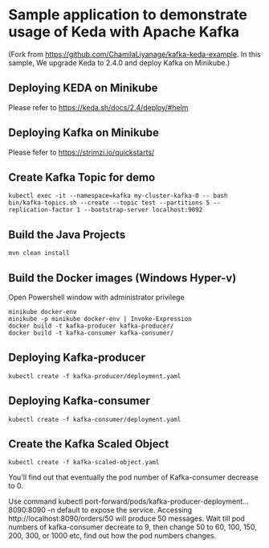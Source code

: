 # Sample application to demonstrate usage of Keda with Apache Kafka
(Fork from https://github.com/ChamilaLiyanage/kafka-keda-example. In this sample, We upgrade Keda to 2.4.0 and deploy Kafka on Minikube.)

## Deploying KEDA on Minikube
Please refer to https://keda.sh/docs/2.4/deploy/#helm

## Deploying Kafka on Minikube
Please fefer to https://strimzi.io/quickstarts/

## Create Kafka Topic for demo
```
kubectl exec -it --namespace=kafka my-cluster-kafka-0 -- bash bin/kafka-topics.sh --create --topic test --partitions 5 --replication-factor 1 --bootstrap-server localhost:9092
```

## Build the Java Projects
```
mvn clean install
```

## Build the Docker images (Windows Hyper-v)
Open Powershell window with administrator privilege
```
minikube docker-env
minikube -p minikube docker-env | Invoke-Expression
docker build -t kafka-producer kafka-producer/
docker build -t kafka-consumer kafka-consumer/
```

## Deploying Kafka-producer
```
kubectl create -f kafka-producer/deployment.yaml
```

## Deploying Kafka-consumer
```
kubectl create -f kafka-consumer/deployment.yaml
```

## Create the Kafka Scaled Object
```
kubectl create -f kafka-scaled-object.yaml
```
You'll find out that eventually the pod number of Kafka-consumer decrease to 0.


Use command kubectl port-forward/pods/kafka-producer-deployment... 8090:8090 -n default to expose the service.
Accessing http://localhost:8090/orders/50 will produce 50 messages. Wait till pod numbers of kafka-consumer 
decreate to 9, then change 50 to 60, 100, 150, 200, 300, or 1000 etc, find out how the pod numbers changes.
